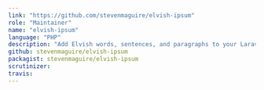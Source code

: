 ```yaml
---
link: "https://github.com/stevenmaguire/elvish-ipsum"
role: "Maintainer"
name: "elvish-ipsum"
language: "PHP"
description: "Add Elvish words, sentences, and paragraphs to your Laravel project"
github: stevenmaguire/elvish-ipsum
packagist: stevenmaguire/elvish-ipsum
scrutinizer:
travis:
---
```

